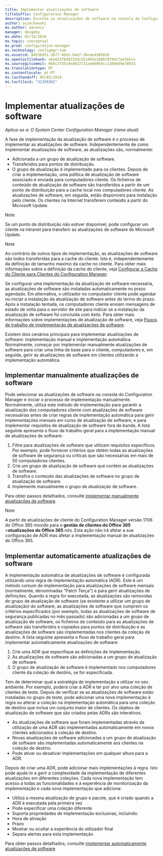 ```yaml
---
title: Implementar atualizações de software
titleSuffix: Configuration Manager
description: Escolha as atualizações de software na consola do Configuration Manager para iniciar o processo de implementação manualmente ou implementar automaticamente atualizações.
author: aczechowski
ms.author: aaroncz
manager: dougeby
ms.date: 02/16/2018
ms.topic: conceptual
ms.prod: configuration-manager
ms.technology: configmgr-sum
ms.assetid: 04536d51-3bf7-45e5-b4af-36ceed10583d
ms.openlocfilehash: e6a825f0d4333dc551405e38db70f8417ee2b5ce
ms.sourcegitcommit: 0b0c2735c4ed822731ae069b4cc1380e89e78933
ms.translationtype: MT
ms.contentlocale: pt-PT
ms.lasthandoff: 05/03/2018
ms.locfileid: "32350362"
---
```

#  <a name="BKMK_SUMDeploy"></a> Implementar atualizações de software  

*Aplica-se a: O System Center Configuration Manager (ramo atual)*

A fase de implementação da atualização de software é o processo de implementar as atualizações de software. Independentemente de como implementar atualizações de software, as atualizações são, normalmente:
- Adicionada a um grupo de atualização de software.
- Transferidos para pontos de distribuição.
- O grupo de atualização é implementado para os clientes. Depois de criar a implementação, uma política de atualização de software associado é enviada para computadores cliente. Os ficheiros de conteúdo de atualização de software são transferidos a partir de um ponto de distribuição para a cache local nos computadores cliente. As atualizações de software, em seguida, estão disponíveis para instalação pelo cliente. Os clientes na Internet transferem conteúdo a partir do Microsoft Update.  

> [!NOTE]  
>  Se um ponto de distribuição não estiver disponível, pode configurar um cliente na intranet para transferir as atualizações de software do Microsoft Update.  

> [!NOTE]  
>  Ao contrário de outros tipos de implementação, as atualizações de software são todos transferidas para a cache do cliente. Isto é, independentemente da definição de tamanho máximo da cache no cliente. Para obter mais informações sobre a definição da cache do cliente, veja [Configurar a Cache do Cliente para Clientes do Configuration Manager](../../core/clients/manage/manage-clients.md#BKMK_ClientCache).  

Se configurar uma implementação da atualização de software necessária, as atualizações de software são instaladas automaticamente no prazo agendado. Em alternativa, o utilizador no computador cliente pode agendar ou iniciar a instalação da atualização de software antes do termo do prazo. Após a instalação tentada, os computadores cliente enviam mensagens de estado de volta para o servidor de site para indicar se a instalação da atualização de software foi concluída com êxito. Para obter mais informações sobre implementações de atualização de software, veja [Fluxos de trabalho de implementação de atualizações de software](../understand/software-updates-introduction.md#BKMK_DeploymentWorkflows).  

Existem dois cenários principais para implementar atualizações de software: implementação manual e implementação automática. Normalmente, começar por implementar manualmente atualizações de software para criar uma linha de base para o cliente, computadores e, em seguida, gerir as atualizações de software em clientes utilizando a implementação automática.  

## <a name="BKMK_ManualDeployment"></a> Implementar manualmente atualizações de software
Pode selecionar as atualizações de software na consola do Configuration Manager e iniciar o processo de implementação manualmente. Normalmente, utiliza este método de implementação para garantir a atualização dos computadores cliente com atualizações de software necessárias antes de criar regras de implementação automática para gerir implementações mensais em curso de atualização de software, e para implementar requisitos de atualização de software fora de banda. A lista seguinte apresenta o fluxo de trabalho geral para a implementação manual de atualizações de software:  

1. Filtre para atualizações de software que utilizam requisitos específicos. Por exemplo, pode fornecer critérios que obtém todas as atualizações de software de segurança ou críticas que são necessárias em mais de 50 computadores clientes.  
2. Crie um grupo de atualização de software que contém as atualizações de software.  
3. Transfira o conteúdo das atualizações de software no grupo de atualização de software.  
4. Implemente manualmente o grupo de atualização de software.

Para obter passos detalhados, consulte [implementar manualmente atualizações de software](manually-deploy-software-updates.md).

>[!NOTE]
>A partir de atualizações de cliente do Configuration Manager versão 1706 do Office 365 movido para o **gestão de clientes do Office 365** >**atualizações do Office 365** nós. Esta ação não irá afetar a sua configuração de ADR mas afetar a implementação manual de atualizações do Office 365. 

## <a name="automatically-deploy-software-updates"></a>Implementar automaticamente atualizações de software
A implementação automática de atualizações de software é configurada utilizando uma regra de implementação automática (ADR). Este é um método comum de implementação para atualizações de software mensais (normalmente, denominadas "Patch Terça") e para gerir atualizações de definições. Quando a regra for executada, as atualizações são removidas do grupo de atualização de software (se existente a utilizar um grupo de atualização) do software, as atualizações de software que cumprem os critérios especificados (por exemplo, todas as atualizações de software de segurança publicadas no mês passado) são adicionadas a um grupo de atualização de software, os ficheiros de conteúdo para as atualizações de software são transferidos e copiados para pontos de distribuição e as atualizações de software são implementadas nos clientes da coleção de destino. A lista seguinte apresenta o fluxo de trabalho geral para implementar automaticamente atualizações de software:  

1.  Crie uma ADR que especifique as definições de implementação.
2.  As atualizações de software são adicionadas a um grupo de atualização de software.  
3.  O grupo de atualização de software é implementado nos computadores cliente da coleção de destino, se for especificada.  

Tem de determinar qual a estratégia de implementação a utilizar no seu ambiente. Por exemplo, poderá criar a ADR e ter por alvo uma coleção de clientes de teste. Depois de verificar se as atualizações de software estão instaladas no grupo de teste, pode adicionar uma nova implementação à regra ou alterar a coleção na implementação automática para uma coleção de destino que inclua um conjunto maior de clientes. Os objetos de atualização de software que são criados pelas ADRs são interativos.  

-   As atualizações de software que foram implementadas através da utilização de uma ADR são implementadas automaticamente em novos clientes adicionados à coleção de destino.  
-   Novas atualizações de software adicionadas a um grupo de atualização de software são implementadas automaticamente aos clientes na coleção de destino.  
-   Pode ativar ou desativar implementações em qualquer altura para a ADR.  

Depois de criar uma ADR, pode adicionar mais implementações à regra. Isto pode ajudá-lo a gerir a complexidade da implementação de diferentes atualizações em diferentes coleções. Cada nova implementação tem acesso a todas as funcionalidades e à experiência de monitorização da implementação e cada nova implementação que adiciona:  

-   Utiliza a mesma atualização de grupo e pacote, que é criado quando a ADR é executada pela primeira vez  
-   Pode especificar uma coleção diferente  
-   Suporta propriedades de implementação exclusivas, incluindo:  
   -   Hora de ativação  
   -   Prazo  
   -   Mostrar ou ocultar a experiência do utilizador final  
   -   Separa alertas para esta implementação  

Para obter passos detalhados, consulte [implementar automaticamente atualizações de software](automatically-deploy-software-updates.md)

<!-- ###  <a name="BKMK_ClientCache"></a> Client cache setting  
The Configuration Manager client downloads the content for required software updates to the local client cache soon after it receives the deployment. However, the client waits to download the content until after the **Software available time** setting for the deployment. The client does not download software updates in optional deployments (deployments that do not have a scheduled installation deadline) until the user manually starts the installation. When the configured deadline passes, the software updates client agent performs a scan to verify that the software update is still required, then the software updates client agent checks the local cache on the client computer to verify that the software update source file is still available, and then installs the software update. If the content was deleted from the client cache to make room for another deployment, the client downloads the software updates to the cache. Software updates are always downloaded to the client cache regardless of the configured maximum client cache size. For other deployments, such as applications or packages, the client only downloads content that is within the maximum cache size that you configure for the client. Cached content is not automatically deleted, but it remains in the cache for at least one day after the client used that content.  -->


 <!-- For more information about the deployment process, see [Software update deployment process](../../sum/understand/software-updates-introduction.md#BKMK_DeploymentProcess).  -->
